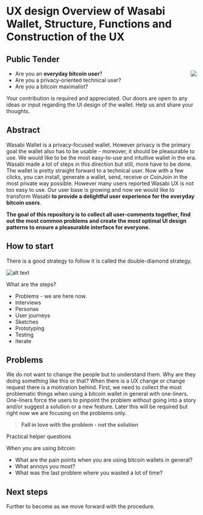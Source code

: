 # UX design Overview of Wasabi Wallet, Structure, Functions and Construction of the UX

## Public Tender

<p align="center">
  <img align="right" src="https://i.imgur.com/5dT4mLL.png">
</p>

- Are you an **everyday bitcoin user**?
- Are you a privacy-oriented technical user?
- Are you a bitcoin maximalist?

Your contribution is required and appreciated. Our doors are open to any ideas or input regarding the UI design of the wallet. Help us and share your thoughts. 


## Abstract

Wasabi Wallet is a privacy-focused wallet. However privacy is the primary goal the wallet also has to be usable - moreover, it should be pleasurable to use. We would like to be the most easy-to-use and intuitive wallet in the era. Wasabi made a lot of steps in this direction but still, more have to be done. The wallet is pretty straight forward to a technical user. Now with a few clicks, you can install, generate a wallet, send, receive or CoinJoin in the most private way possible. However many users reported Wasabi UX is not too easy to use. Our user base is growing and now we would like to transform Wasabi **to provide a delightful user experience for the everyday bitcoin users**.

__The goal of this repository is to collect all user-comments together, find out the most common problems and create the most optimal UI design patterns to ensure a pleasurable interface for everyone.__

## How to start

There is a good strategy to follow it is called the double-diamond strategy.

![alt text](https://i.imgur.com/6gMCwuB.png)

What are the steps?

- Problems - we are here now.
- Interviews
- Personas
- User journeys
- Sketches
- Prototyping
- Testing
- Iterate


## Problems

We do not want to change the people but to understand them. Why are they doing something like this or that? When there is a UX change or change request there is a motivation behind. First, we need to collect the most problematic things when using a bitcoin wallet in general with one-liners. One-liners force the users to pinpoint the problem without going into a story and/or suggest a solution or a new feature. Later this will be required but right now we are focusing on the problems only.

> __Fall in love with the problem - not the solution__

Practical helper questions

When you are using bitcoin:

- What are the pain points when you are using bitcoin wallets in general?
- What annoys you most?
- What was the last problem where you wasted a lot of time?

## Next steps

Further to become as we move forward with the procedure. 
